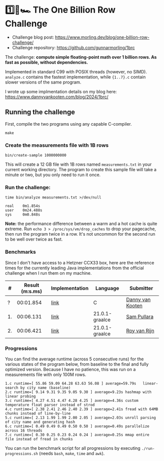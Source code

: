 # 1️⃣🐝🏎️ The One Billion Row Challenge

- Challenge blog post: https://www.morling.dev/blog/one-billion-row-challenge/
- Challenge repository: https://github.com/gunnarmorling/1brc

The challenge: **compute simple floating-point math over 1 billion rows. As fast as possible, without dependencies.**

Implemented in standard C99 with POSIX threads (however, no SIMD). `analyze.c` contains the fastest implementation, while `{1..7}.c` contain slower versions of the same program.

I wrote up some implmentation details on my blog here: https://www.dannyvankooten.com/blog/2024/1brc/

## Running the challenge

First, compile the two programs using any capable C-compiler.

```
make
```

### Create the measurements file with 1B rows

```
bin/create-sample 1000000000
```

This will create a 12 GB file with 1B rows named `measurements.txt` in your current working directory. The program to create this sample file will take a minute or two, but you only need to run it once.

### Run the challenge:

```
time bin/analyze measurements.txt >/dev/null

real    0m1.854s
user    0m24.488s
sys     0m0.848s
```

**Note:** the performance difference between a warm and a hot cache is quite extreme. Run `echo 3 > /proc/sys/vm/drop_caches` to drop your pagecache, then run the program twice in a row. It's not uncommon for the second run to be well over twice as fast.


### Benchmarks

Since I don't have access to a Hetzner CCX33 box, here are the reference times for the currently leading Java implementations from the official challenge when I run them on my machine.

| # | Result (m:s.ms) | Implementation     | Language | Submitter     |
|---|-----------------|--------------------|-----|---------------|
| ? |        00:01.854 | [link](https://github.com/dannyvankooten/1brc/blob/main/analyze.c)| C | [Danny van Kooten](https://github.com/dannyvankooten)|
| 1.|        00:06.131 | [link](https://github.com/gunnarmorling/1brc/blob/main/src/main/java/dev/morling/onebrc/CalculateAverage_spullara.java)| 21.0.1-graalce| [Sam Pullara](https://github.com/spullara)|
| 2.|        00:06.421 | [link](https://github.com/gunnarmorling/1brc/blob/main/src/main/java/dev/morling/onebrc/CalculateAverage_royvanrijn.java)| 21.0.1-graalce   | [Roy van Rijn](https://github.com/royvanrijn)|


### Progressions

You can find the average runtime (across 5 consecutive runs) for the various states of the program below, from baseline to the final and fully optimized version. Because I have no patience, this was run on a measurements file with only 100M rows.

```
1.c runtime=[ 55.86 59.09 64.28 63.63 56.08 ] average=59.79s   linear-search by city name (baseline)
2.c runtime=[ 9.14 9.31 9.35 9.05 9.30 ] average=9.23s hashmap with linear probing
3.c runtime=[ 4.27 4.51 4.47 4.28 4.25 ] average=4.36s custom temperature float parser instead of strod
4.c runtime=[ 2.38 2.41 2.46 2.40 2.39 ] average=2.41s fread with 64MB chunks instead of line-by-line
5.c runtime=[ 2.13 1.99 1.99 2.00 2.05 ] average=2.03s unroll parsing of city name and generating hash
6.c runtime=[ 0.49 0.49 0.49 0.50 0.50 ] average=0.49s parallelize across 16 threads
7.c runtime=[ 0.30 0.25 0.23 0.24 0.24 ] average=0.25s mmap entire file instead of fread in chunks
```

You can run the benchmark script for all progressions by executing `./run-progressions.sh` (needs `bash`, `make`, `time` and `awk`).
